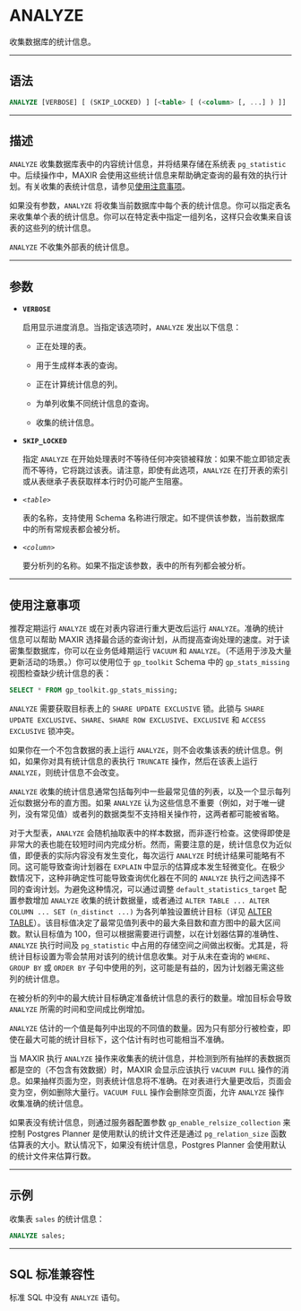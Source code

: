 ANALYZE
=====

收集数据库的统计信息。


---

语法
--------

```sql
ANALYZE [VERBOSE] [ (SKIP_LOCKED) ] [<table> [ (<column> [, ...] ) ]]
```


---

描述
----------


`ANALYZE` 收集数据库表中的内容统计信息，并将结果存储在系统表 `pg_statistic` 中。后续操作中，MAXIR 会使用这些统计信息来帮助确定查询的最有效的执行计划。有关收集的表统计信息，请参见[使用注意事项](#使用注意事项)。

如果没有参数，`ANALYZE` 将收集当前数据库中每个表的统计信息。你可以指定表名来收集单个表的统计信息。你可以在特定表中指定一组列名，这样只会收集来自该表的这些列的统计信息。

`ANALYZE` 不收集外部表的统计信息。


---

参数
----------


- **`VERBOSE`**

    启用显示进度消息。当指定该选项时，`ANALYZE` 发出以下信息：
    
    - 正在处理的表。

    - 用于生成样本表的查询。

    - 正在计算统计信息的列。

    - 为单列收集不同统计信息的查询。

    - 收集的统计信息。

- **`SKIP_LOCKED`**

    指定 `ANALYZE` 在开始处理表时不等待任何冲突锁被释放：如果不能立即锁定表而不等待，它将跳过该表。请注意，即使有此选项，`ANALYZE` 在打开表的索引或从表继承子表获取样本行时仍可能产生阻塞。

- _`<table>`_

    表的名称，支持使用 Schema 名称进行限定。如不提供该参数，当前数据库中的所有常规表都会被分析。

- _`<column>`_

    要分析列的名称。如果不指定该参数，表中的所有列都会被分析。


---

使用注意事项
--------

推荐定期运行 `ANALYZE` 或在对表内容进行重大更改后运行 `ANALYZE`。准确的统计信息可以帮助 MAXIR 选择最合适的查询计划，从而提高查询处理的速度。对于读密集型数据库，你可以在业务低峰期运行 `VACUUM` 和 `ANALYZE`。（不适用于涉及大量更新活动的场景。）你可以使用位于 `gp_toolkit` Schema 中的 `gp_stats_missing` 视图检查缺少统计信息的表：

```sql
SELECT * FROM gp_toolkit.gp_stats_missing;
```

`ANALYZE` 需要获取目标表上的 `SHARE UPDATE EXCLUSIVE` 锁。此锁与 `SHARE UPDATE EXCLUSIVE`、`SHARE`、`SHARE ROW EXCLUSIVE`、`EXCLUSIVE` 和 `ACCESS EXCLUSIVE` 锁冲突。

如果你在一个不包含数据的表上运行 `ANALYZE`，则不会收集该表的统计信息。例如，如果你对具有统计信息的表执行 `TRUNCATE` 操作，然后在该表上运行 `ANALYZE`，则统计信息不会改变。

`ANALYZE` 收集的统计信息通常包括每列中一些最常见值的列表，以及一个显示每列近似数据分布的直方图。如果 `ANALYZE` 认为这些信息不重要（例如，对于唯一键列，没有常见值）或者列的数据类型不支持相关操作符，这两者都可能被省略。


对于大型表，`ANALYZE` 会随机抽取表中的样本数据，而非逐行检查。这使得即使是非常大的表也能在较短时间内完成分析。然而，需要注意的是，统计信息仅为近似值，即便表的实际内容没有发生变化，每次运行 `ANALYZE` 时统计结果可能略有不同。这可能导致查询计划器在 `EXPLAIN` 中显示的估算成本发生轻微变化。在极少数情况下，这种非确定性可能导致查询优化器在不同的 `ANALYZE` 执行之间选择不同的查询计划。为避免这种情况，可以通过调整 `default_statistics_target` 配置参数增加 `ANALYZE` 收集的统计数据量，或者通过 `ALTER TABLE ... ALTER COLUMN ... SET (n_distinct ...)` 为各列单独设置统计目标（详见 [ALTER TABLE](/maxir/Reference_Manual/sql-commands/alter-table.md)）。该目标值决定了最常见值列表中的最大条目数和直方图中的最大区间数。默认目标值为 100，但可以根据需要进行调整，以在计划器估算的准确性、`ANALYZE` 执行时间及 `pg_statistic` 中占用的存储空间之间做出权衡。尤其是，将统计目标设置为零会禁用对该列的统计信息收集。对于从未在查询的 `WHERE`、`GROUP BY` 或 `ORDER BY` 子句中使用的列，这可能是有益的，因为计划器无需这些列的统计信息。

在被分析的列中的最大统计目标确定准备统计信息的表行的数量。增加目标会导致 `ANALYZE` 所需的时间和空间成比例增加。

`ANALYZE` 估计的一个值是每列中出现的不同值的数量。因为只有部分行被检查，即使在最大可能的统计目标下，这个估计有时也可能相当不准确。

当 MAXIR 执行 `ANALYZE` 操作来收集表的统计信息，并检测到所有抽样的表数据页都是空的（不包含有效数据）时，MAXIR 会显示应该执行 `VACUUM FULL` 操作的消息。如果抽样页面为空，则表统计信息将不准确。在对表进行大量更改后，页面会变为空，例如删除大量行。`VACUUM FULL` 操作会删除空页面，允许 `ANALYZE` 操作收集准确的统计信息。


如果表没有统计信息，则通过服务器配置参数 `gp_enable_relsize_collection` 来控制 Postgres Planner 是使用默认的统计文件还是通过 `pg_relation_size` 函数估算表的大小。默认情况下，如果没有统计信息，Postgres Planner 会使用默认的统计文件来估算行数。


---

示例
--------

收集表 `sales` 的统计信息：

```sql
ANALYZE sales;
```

---

SQL 标准兼容性
-------------

标准 SQL 中没有 `ANALYZE` 语句。
